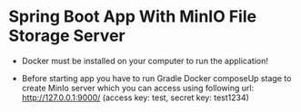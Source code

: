# **Spring Boot App With MinIO File Storage Server**

* Docker must be installed on your computer to run the application!

* Before starting app you have to run Gradle Docker composeUp stage to create MinIo server which
you can access using following url: http://127.0.0.1:9000/ (access key: test, secret key: test1234)
  
